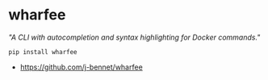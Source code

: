 # wharfee

_"A CLI with autocompletion and syntax highlighting for Docker commands."_

```
pip install wharfee
```

* https://github.com/j-bennet/wharfee
